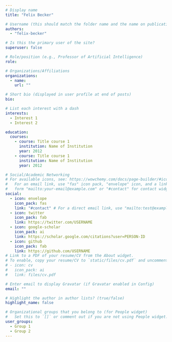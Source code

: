 ```yaml
---
# Display name
title: "Felix Becker"

# Username (this should match the folder name and the name on publications)
authors:
  - "felix-becker"

# Is this the primary user of the site?
superuser: false

# Role/position (e.g., Professor of Artificial Intelligence)
role:

# Organizations/Affiliations
organizations:
  - name:
    url: ""

# Short bio (displayed in user profile at end of posts)
bio:

# List each interest with a dash
interests:
  - Interest 1
  - Interest 2

education:
  courses:
    - course: Title course 1
      institution: Name of Institution
      year: 2012
    - course: Title course 1
      institution: Name of Institution
      year: 2012

# Social/Academic Networking
# For available icons, see: https://wowchemy.com/docs/page-builder/#icons
#   For an email link, use "fas" icon pack, "envelope" icon, and a link in the
#   form "mailto:your-email@example.com" or "#contact" for contact widget.
social:
  - icon: envelope
    icon_pack: fas
    link: "#contact" # For a direct email link, use "mailto:test@example.org".
  - icon: twitter
    icon_pack: fab
    link: https://twitter.com/USERNAME
  - icon: google-scholar
    icon_pack: ai
    link: https://scholar.google.com/citations?user=PERSON-ID
  - icon: github
    icon_pack: fab
    link: https://github.com/USERNAME
# Link to a PDF of your resume/CV from the About widget.
# To enable, copy your resume/CV to `static/files/cv.pdf` and uncomment the lines below.
# - icon: cv
#   icon_pack: ai
#   link: files/cv.pdf

# Enter email to display Gravatar (if Gravatar enabled in Config)
email: ""

# Highlight the author in author lists? (true/false)
highlight_name: false

# Organizational groups that you belong to (for People widget)
#   Set this to `[]` or comment out if you are not using People widget.
user_groups:
  - Group 1
  - Group 2
---
```

